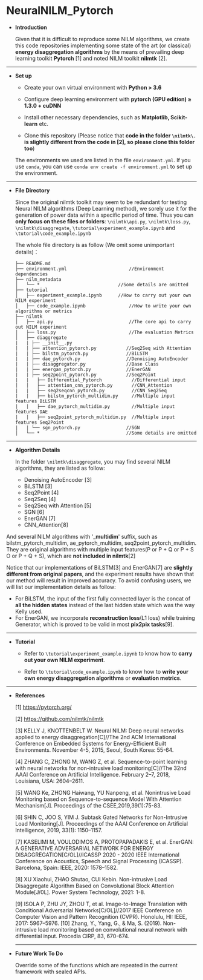 # NeuralNILM_Pytorch

- **Introduction**

  Given that it is difficult to reproduce some NILM algorithms, we create this code repositories implementing some state of the art (or classical) **energy disaggregation algorithms** by the means of prevailing deep learning toolkit **Pytorch** [1] and noted NILM toolkit **nilmtk** [2].

------

- **Set up**

  - Create your own virtual environment with **Python > 3.6**

  - Configure deep learning environment with **pytorch (GPU edition) ≥ 1.3.0 + cuDNN**

  - Install other necessary dependencies, such as **Matplotlib, Scikit-learn** etc.

  - Clone this repository (Please notice that **code in the folder `\nilmtk\.` is slightly different from the code in [2], so please clone this folder too**)

  The environments we used are listed in the file `environment.yml`. If you use `conda`, you can use `conda env create -f environment.yml` to set up the environment.

------

- **File Directory**

  Since the original nilmtk toolkit may seem to be redundant for testing Neural NILM algorithms (Deep Learning method), we sorely use it  for the generation of power data within a specific period of time. Thus you can **only focus on  these files or folders**: `\nilmtk\api.py`, `\nilmtk\loss.py`, `\nilmtk\disaggregate`, `\tutorial\experiment_example.ipynb` and  `\tutorial\code_example.ipynb`
  
  The whole file directory is as follow (We omit some unimportant details)：
  
  ```
  ├── README.md							                   
  ├── environment.yml						//Environment dependencies
  ├── nilm_metadata          				
  │   └── *								//Some details are omitted
  ├── tutorial                     
  │   ├── experiment_example.ipynb     	//How to carry out your own NILM experiment
  │   ├── code_example.ipynb			    //How to write your own algorithms or metrics
  ├── nilmtk                     
  │   ├── api.py							//The core api to carry out NILM experiment
  │   ├── loss.py							//The evaluation Metrics
  │   ├── diaggregate
  |   |	├── __init__.py
  |   |	├── attention_pytorch.py		   //Seq2Seq with Attention
  |   |	├── bilstm_pytorch.py			   //BiLSTM
  |   |	├── dae_pytorch.py				   //Denoising AutoEncoder
  |   |	├── disaggregator.py			   //Base Class
  |   |	├── energan_pytorch.py			   //EnerGAN
  |   |	├── seq2point_pytorch.py		   //Seq2Point
  |   |   ├── Differential_Pytorch           //Differential input
  |   |   ├── attention_cnn_pytorch.py       //CNN_Attention
  |   |   ├── seq2seqcnn_pytorch.py          //CNN_Seq2Seq
  |   |   ├── bilstm_pytorch_multidim.py     //Multiple input features BiLSTM
  |   |   ├── dae_pytorch_multidim.py        //Multiple input features DAE
  |   |   ├── seq2point_pytorch_multidim.py  //Multiple input features Seq2Point
  |   |	└── sgn_pytorch.py				   //SGN
  │   └── *								   //Some details are omitted
  ```

------

- **Algorithm Details**

  In the folder `\nilmtk\disaggregate`, you may find several NILM algorithms, they are listed as follow:

  - Denoising AutoEncoder [3]
  - BiLSTM [3]
  - Seq2Point [4]
  - Seq2Seq [4]
  - Seq2Seq with Attention [5]
  - SGN [6]
  - EnerGAN [7]
  - CNN_Attention[8]
  
And several NILM algorithms with '_**multidim**' suffix, such as bilstm_pytorch_multidim, ae_pytorch_multidim, seq2point_pytorch_multidim. They are original algorithms with multiple input features(P or P + Q or P + S O or  P + Q + S), which are **not included in nilmtk**[2]
  
  Notice that our implementations of BiLSTM[3] and EnerGAN[7] are **slightly different from original papers**, and the experiment results have shown that our method will result in improved accuracy. To avoid confusing users, we will list our implementation details as follow: 
  
  - For BiLSTM,  the input of the first fully connected layer is the concat of **all the hidden states** instead of the last hidden state which was the way Kelly used.
  - For EnerGAN, we incorporate **reconstruction loss**(L1 loss) while training Generator, which is proved to be valid in most **pix2pix tasks**[9].

------

- **Tutorial**

  - Refer to  `\tutorial\experiment_example.ipynb` to know how to **carry out your own NILM experiment**.

  - Refer to  `\tutorial\code_example.ipynb` to know how to **write your own energy disaggregation algorithms** or **evaluation metrics**.

------
- **References**

  [1] https://pytorch.org/

  [2] https://github.com/nilmtk/nilmtk

  [3] KELLY J, KNOTTENBELT W. Neural NILM: Deep neural networks applied to energy disaggregation[C]//The 2nd ACM International Conference on Embedded Systems for Energy-Efficient Built Environments. November 4-5, 2015, Seoul, South Korea: 55-64.

  [4] ZHANG C, ZHONG M, WANG Z, et al. Sequence-to-point learning with neural networks for non-intrusive load monitoring[C]//The 32nd AAAI Conference on Artificial Intelligence. February 2–7, 2018, Louisiana, USA: 2604–2611.

  [5] WANG Ke, ZHONG Haiwang, YU Nanpeng, et al. Nonintrusive Load Monitoring based on Sequence-to-sequence Model With Attention Mechanism[J]. Proceedings of the CSEE,2019,39(1):75-83.

  [6] SHIN C, JOO S, YIM J. Subtask Gated Networks for Non-Intrusive Load Monitoring[J]. Proceedings of the AAAI Conference on Artificial Intelligence, 2019, 33(1): 1150–1157.

  [7] KASELIMI M, VOULODIMOS A, PROTOPAPADAKIS E, et al. EnerGAN: A GENERATIVE ADVERSARIAL NETWORK FOR ENERGY DISAGGREGATION[C/OL]//ICASSP 2020 - 2020 IEEE International Conference on Acoustics, Speech and Signal Processing (ICASSP). Barcelona, Spain: IEEE, 2020: 1578–1582.

  [8] XU Xiaohui, ZHAO Shutao, CUI Kebin. Non-intrusive Load Disaggregate Algorithm Based on Convolutional Block Attention Module[J/0L]. Power System Technology, 2021: 1-8.

  [9] ISOLA P, ZHU JY, ZHOU T, et al. Image-to-Image Translation with Conditional Adversarial Networks[C/OL]//2017 IEEE Conference on Computer Vision and Pattern Recognition (CVPR). Honolulu, HI: IEEE, 2017: 5967–5976.
  [10] Zhang, Y., Yang, G., & Ma, S. (2019). Non-intrusive load monitoring based on convolutional neural network with differential input. Procedia CIRP, 83, 670-674.

  ------

- **Future Work To Do** 

  Override some of the functions which are repeated in the current framework with sealed APIs.
